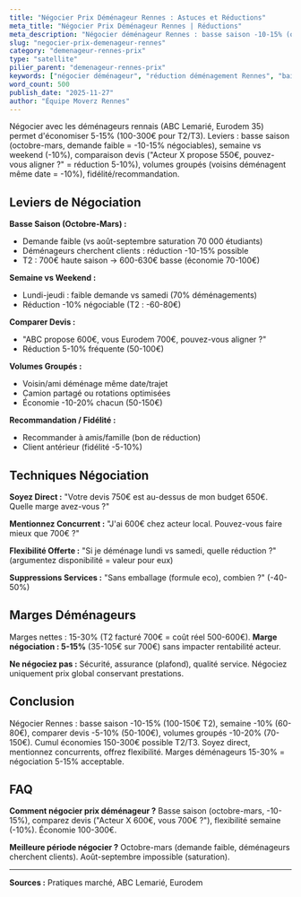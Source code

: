 ```yaml
---
title: "Négocier Prix Déménageur Rennes : Astuces et Réductions"
meta_title: "Négocier Prix Déménageur Rennes | Réductions"
meta_description: "Négocier déménageur Rennes : basse saison -10-15% (octobre-mars), semaine -10%, comparer devis (réduction 5-10%). Économie 100-300€ T2/T3."
slug: "negocier-prix-demenageur-rennes"
category: "demenageur-rennes-prix"
type: "satellite"
pilier_parent: "demenageur-rennes-prix"
keywords: ["négocier déménageur", "réduction déménagement Rennes", "baisser prix déménageur"]
word_count: 500
publish_date: "2025-11-27"
author: "Équipe Moverz Rennes"
---
```


Négocier avec les déménageurs rennais (ABC Lemarié, Eurodem 35) permet d'économiser 5-15% (100-300€ pour T2/T3). Leviers : basse saison (octobre-mars, demande faible = -10-15% négociables), semaine vs weekend (-10%), comparaison devis ("Acteur X propose 550€, pouvez-vous aligner ?" = réduction 5-10%), volumes groupés (voisins déménagent même date = -10%), fidélité/recommandation.

## Leviers de Négociation

**Basse Saison (Octobre-Mars) :**
- Demande faible (vs août-septembre saturation 70 000 étudiants)
- Déménageurs cherchent clients : réduction -10-15% possible
- T2 : 700€ haute saison → 600-630€ basse (économie 70-100€)

**Semaine vs Weekend :**
- Lundi-jeudi : faible demande vs samedi (70% déménagements)
- Réduction -10% négociable (T2 : -60-80€)

**Comparer Devis :**
- "ABC propose 600€, vous Eurodem 700€, pouvez-vous aligner ?"
- Réduction 5-10% fréquente (50-100€)

**Volumes Groupés :**
- Voisin/ami déménage même date/trajet
- Camion partagé ou rotations optimisées
- Économie -10-20% chacun (50-150€)

**Recommandation / Fidélité :**
- Recommander à amis/famille (bon de réduction)
- Client antérieur (fidélité -5-10%)

## Techniques Négociation

**Soyez Direct :** "Votre devis 750€ est au-dessus de mon budget 650€. Quelle marge avez-vous ?"

**Mentionnez Concurrent :** "J'ai 600€ chez acteur local. Pouvez-vous faire mieux que 700€ ?"

**Flexibilité Offerte :** "Si je déménage lundi vs samedi, quelle réduction ?" (argumentez disponibilité = valeur pour eux)

**Suppressions Services :** "Sans emballage (formule eco), combien ?" (-40-50%)

## Marges Déménageurs

Marges nettes : 15-30% (T2 facturé 700€ = coût réel 500-600€). **Marge négociation : 5-15%** (35-105€ sur 700€) sans impacter rentabilité acteur.

**Ne négociez pas :** Sécurité, assurance (plafond), qualité service. Négociez uniquement prix global conservant prestations.

## Conclusion

Négocier Rennes : basse saison -10-15% (100-150€ T2), semaine -10% (60-80€), comparer devis -5-10% (50-100€), volumes groupés -10-20% (70-150€). Cumul économies 150-300€ possible T2/T3. Soyez direct, mentionnez concurrents, offrez flexibilité. Marges déménageurs 15-30% = négociation 5-15% acceptable.

## FAQ

**Comment négocier prix déménageur ?**
Basse saison (octobre-mars, -10-15%), comparez devis ("Acteur X 600€, vous 700€ ?"), flexibilité semaine (-10%). Économie 100-300€.

**Meilleure période négocier ?**
Octobre-mars (demande faible, déménageurs cherchent clients). Août-septembre impossible (saturation).

---
**Sources :** Pratiques marché, ABC Lemarié, Eurodem

